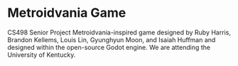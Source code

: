 # Metroidvania Game
CS498 Senior Project Metroidvania-inspired game designed by Ruby Harris, Brandon Kellems, Louis Lin, Gyunghyun Moon, and Isaiah Huffman and designed within the open-source Godot engine. We are attending the University of Kentucky.
